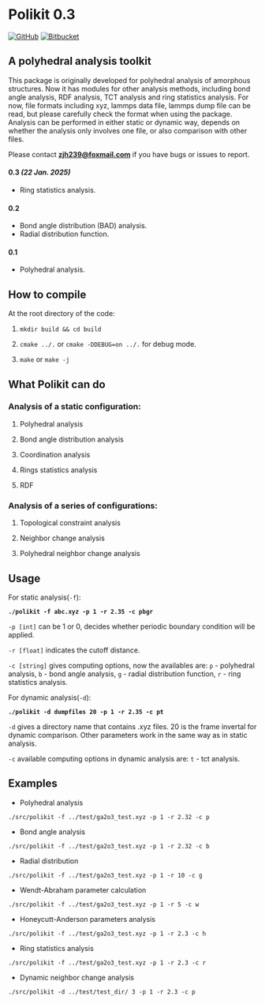 # Polikit 0.3
[![GitHub](https://img.shields.io/badge/GitHub-V0.3-C71D23?logo=github&logoColor=white&labelColor=000)](https://github.com/jiahuuui/polikit/)
[![Bitbucket](https://img.shields.io/badge/Bitbucket-V0.3-0052CC?logo=bitbucket&logoColor=white&labelColor=000)](https://bitbucket.org/jiahuijiahui/polikit/src/master/)
<!-- [![GitLab](https://img.shields.io/badge/GitLab-Repository-FFD700?logo=gitlab&logoColor=white&labelColor=DC143C)](https://gitlab.com/jhcheung/polikit) [![Gitee](https://img.shields.io/badge/Gitee-Repository-FFD700?logo=gitee&logoColor=white&labelColor=DC143C)](https://gitlab.com/jiahuiiii)-->

## A polyhedral analysis toolkit

This package is originally developed for polyhedral analysis of amorphous structures. Now it has modules for other analysis methods, including bond angle analysis, RDF analysis, TCT analysis and ring statistics analysis. For now, file formats including xyz, lammps data file, lammps dump file can be read, but please carefully check the format when using the package. Analysis can be performed in either static or dynamic way, depends on whether the analysis only involves one file, or also comparison with other files.

Please contact **zjh239@foxmail.com** if you have bugs or issues to report.

#### 0.3  *(22 Jan. 2025)*

 - Ring statistics analysis.

#### 0.2
 - Bond angle distribution (BAD) analysis.
 - Radial distribution function.

#### 0.1
 - Polyhedral analysis.

## How to compile
At the root directory of the code:

1. `mkdir build && cd build`

2. `cmake ../.` or `cmake -DDEBUG=on ../.` for debug mode.

3. `make` or `make -j`

## What Polikit can do

### Analysis of a static configuration:

1. Polyhedral analysis

2. Bond angle distribution analysis

3. Coordination analysis

4. Rings statistics analysis

5. RDF

### Analysis of a series of configurations:

1. Topological constraint analysis

2. Neighbor change analysis

3. Polyhedral neighbor change analysis

## Usage
For static analysis(`-f`):

**`./polikit -f abc.xyz -p 1 -r 2.35 -c pbgr`**

`-p [int]` can be 1 or 0, decides whether periodic boundary condition will be applied.

`-r [float]` indicates the cutoff distance.

`-c [string]` gives computing options, now the availables are: `p` - polyhedral analysis, `b` - bond angle analysis, `g` - radial distribution function, `r` - ring statistics analysis.

For dynamic analysis(`-d`):

**`./polikit -d dumpfiles 20 -p 1 -r 2.35 -c pt`**

`-d` gives a directory name that contains .xyz files. 20 is the frame invertal for dynamic comparison. Other parameters work in the same way as in static analysis.

`-c` available computing options in dynamic analysis are: `t` - tct analysis.

## Examples

- Polyhedral analysis

`./src/polikit -f ../test/ga2o3_test.xyz -p 1 -r 2.32 -c p`

- Bond angle analysis

`./src/polikit -f ../test/ga2o3_test.xyz -p 1 -r 2.32 -c b`

- Radial distribution

`./src/polikit -f ../test/ga2o3_test.xyz -p 1 -r 10 -c g`

- Wendt-Abraham parameter calculation

`./src/polikit -f ../test/ga2o3_test.xyz -p 1 -r 5 -c w`

- Honeycutt-Anderson parameters analysis

`./src/polikit -f ../test/ga2o3_test.xyz -p 1 -r 2.3 -c h`

- Ring statistics analysis

`./src/polikit -f ../test/ga2o3_test.xyz -p 1 -r 2.3 -c r`

- Dynamic neighbor change analysis

`./src/polikit -d ../test/test_dir/ 3 -p 1 -r 2.3 -c p`
